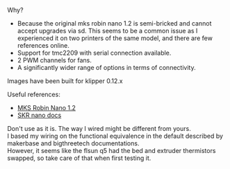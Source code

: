Why?
- Because the original mks robin nano 1.2 is semi-bricked and cannot accept upgrades via sd. This seems to be a common issue as I experienced it on two printers of the same model, and there are few references online.
- Support for tmc2209 with serial connection available.
- 2 PWM channels for fans.
- A significantly wider range of options in terms of connectivity.

Images have been built for klipper 0.12.x

Useful references:

- [MKS Robin Nano 1.2](https://github.com/makerbase-mks/MKS-Robin-Nano-V1.X/blob/master/hardware/MKS%20Robin%20Nano%20V1.2_003/MKS%20Robin%20Nano%20V1.2_003%20PIN.pdf)
- [SKR nano docs](https://github.com/bigtreetech/SKR-Pico/tree/master/Klipper)

Don't use as it is. The way I wired might be different from yours.  
I based my wiring on the functional equivalence in the default described by makerbase and bigthreetech documentations.  
However, it seems like the flsun q5 had the bed and extruder thermistors swapped, so take care of that when first testing it.

